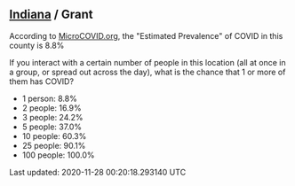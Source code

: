 
## [Indiana](/united-states/indiana) / Grant

According to [MicroCOVID.org](http://microcovid.org),
the "Estimated Prevalence" of COVID in this county is 8.8%

If you interact with a certain number of people in this location
(all at once in a group, or spread out across the day), what is the chance that
1 or more of them has COVID?

- 1 person: 8.8%
- 2 people: 16.9%
- 3 people: 24.2%
- 5 people: 37.0%
- 10 people: 60.3%
- 25 people: 90.1%
- 100 people: 100.0%

Last updated: 2020-11-28 00:20:18.293140 UTC

